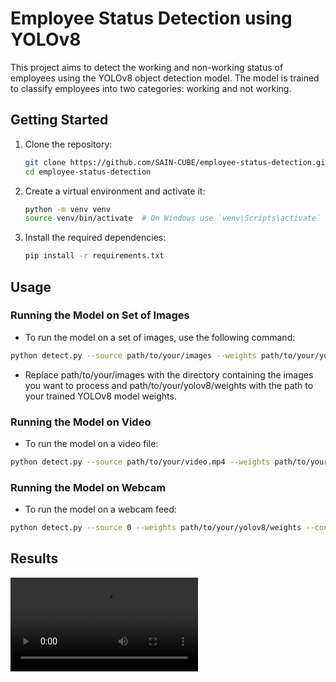 # Employee Status Detection using YOLOv8

This project aims to detect the working and non-working status of employees using the YOLOv8 object detection model. The model is trained to classify employees into two categories: working and not working.


## Getting Started

1. Clone the repository:

    ```bash
    git clone https://github.com/SAIN-CUBE/employee-status-detection.git
    cd employee-status-detection
    ```

2. Create a virtual environment and activate it:

    ```bash
    python -m venv venv
    source venv/bin/activate  # On Windows use `venv\Scripts\activate`
    ```

3. Install the required dependencies:

    ```bash
    pip install -r requirements.txt
    ```

## Usage

### Running the Model on Set of Images

- To run the model on a set of images, use the following command:

```bash
python detect.py --source path/to/your/images --weights path/to/your/yolov8/weights --conf 0.80
```
- Replace path/to/your/images with the directory containing the images you want to process and path/to/your/yolov8/weights with the path to your trained YOLOv8 model weights.

### Running the Model on Video
- To run the model on a video file:

```bash
python detect.py --source path/to/your/video.mp4 --weights path/to/your/yolov8/weights --conf 0.80
```

### Running the Model on Webcam
- To run the model on a webcam feed:
```bash
python detect.py --source 0 --weights path/to/your/yolov8/weights --conf 0.80
```


## Results

<video controls src="[Test_Video-1.mp4](https://github.com/SAIN-CUBE/detecting-working-status/blob/main/Test_Video.mp4)" title="Title"></video>